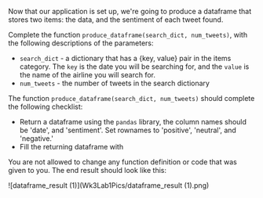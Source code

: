 <!--title={Producing Dataframes}--> 

Now that our application is set up, we're going to produce a dataframe that stores two items: the data, and the sentiment of each tweet found. 



Complete the function `produce_dataframe(search_dict, num_tweets)`,  with the following descriptions of the parameters: 

* `search_dict` - a dictionary that has a {key, value} pair in the items category. The `key` is the date you will be searching for, and the `value` is the name of the airline you will search for. 
* `num_tweets` - the number of tweets in the search dictionary



The function `produce_dataframe(search_dict, num_tweets)` should complete the following checklist: 

* Return a dataframe using the `pandas` library, the column names should be 'date', and 'sentiment'. Set rownames to 'positive', 'neutral', and 'negative.'
* Fill the returning dataframe with 



You are not allowed to change any function definition or code that was given to you. The end result should look like this:  

![dataframe_result (1)](Wk3Lab1Pics/dataframe_result (1).png)

